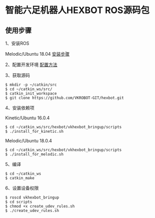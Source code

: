 # 智能六足机器人HEXBOT ROS源码包
使用步骤
----
1、安装ROS

Melodic/Ubuntu 18.04 [安装步骤](http://wiki.ros.org/melodic/Installation/Ubuntu) 

2、配置开发环境 [配置方法](http://wiki.ros.org/ROS/Tutorials/InstallingandConfiguringROSEnvironment)

3、获取源码
```
$ mkdir -p ~/catkin/src
$ cd ~/catkin_ws/src/
$ catkin_init_workspace
$ git clone https://github.com/VKROBOT-GIT/hexbot.git
```
4、安装依赖项

Kinetic/Ubuntu 16.0.4
```
$ cd ~/catkin_ws/src/hexbot/vkhexbot_bringup/scripts
$ ./install_for_kinetic.sh
```

Melodic/Ubuntu 18.0.4
```
$ cd ~/catkin_ws/src/hexbot/vkhexbot_bringup/scripts
$ ./install_for_melodic.sh
```
5、编译
```
$ cd ~/catkin_ws
$ catkin_make
```

6、设置设备权限
```
$ roscd vkhexbot_bringup
$ cd scripts
$ chmod +x create_udev_rules.sh
$ ./create_udev_rules.sh 
```


